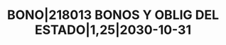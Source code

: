 ---
layout: asset
title: BONO|218013 BONOS Y OBLIG DEL ESTADO|1,25|2030-10-31
isin: ES0000012G34
---